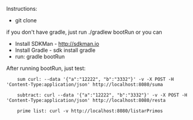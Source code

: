 
Instructions:
* git clone 

if you don't have gradle, just run ./gradlew bootRun
or you can 

* Install SDKMan - http://sdkman.io 
* Install Gradle - sdk install gradle
* run: gradle bootRun

After running bootRun, just test:

		sum curl: --data '{"a":"12222", "b":"3332"}' -v -X POST -H 'Content-Type:application/json' http://localhost:8080/suma
		
        subtract: curl --data '{"a":"12222", "b":"3332"}' -v -X POST -H 'Content-Type:application/json' http://localhost:8080/resta
        
        prime list: curl -v http://localhost:8080/listarPrimos
              
